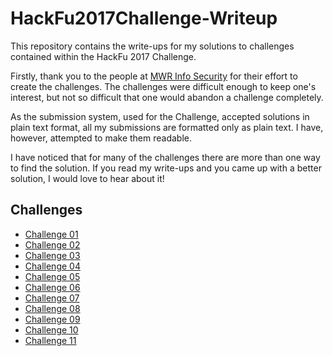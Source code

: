 # HackFu2017Challenge-Writeup
This repository contains the write-ups for my solutions to challenges contained within the  HackFu 2017 Challenge.

Firstly, thank you to the people at [MWR Info Security](https://hackfu.mwrinfosecurity.com/) for their effort to create the challenges.
The challenges were difficult enough to keep one's interest, but not so difficult that one would abandon a challenge completely.

As the submission system, used for the Challenge, accepted solutions in plain text format, all my submissions are formatted only as plain text. I have, however, attempted to make them readable.

I have noticed that for many of the challenges there are more than one way to find the solution.
If you read my write-ups and you came up with a better solution, I would love to hear about it!

## Challenges
- [Challenge 01](https://github.com/NicolaasWeideman/HackFu2017Challenge-Writeup/blob/master/challenge_writeups/challenge_01.txt)
- [Challenge 02](https://github.com/NicolaasWeideman/HackFu2017Challenge-Writeup/blob/master/challenge_writeups/challenge_02.txt)
- [Challenge 03](https://github.com/NicolaasWeideman/HackFu2017Challenge-Writeup/blob/master/challenge_writeups/challenge_03.txt)
- [Challenge 04](https://github.com/NicolaasWeideman/HackFu2017Challenge-Writeup/blob/master/challenge_writeups/challenge_04.txt)
- [Challenge 05](https://github.com/NicolaasWeideman/HackFu2017Challenge-Writeup/blob/master/challenge_writeups/challenge_05.txt)
- [Challenge 06](https://github.com/NicolaasWeideman/HackFu2017Challenge-Writeup/blob/master/challenge_writeups/challenge_06.txt)
- [Challenge 07](https://github.com/NicolaasWeideman/HackFu2017Challenge-Writeup/blob/master/challenge_writeups/challenge_07.txt)
- [Challenge 08](https://github.com/NicolaasWeideman/HackFu2017Challenge-Writeup/blob/master/challenge_writeups/challenge_08.txt)
- [Challenge 09](https://github.com/NicolaasWeideman/HackFu2017Challenge-Writeup/blob/master/challenge_writeups/challenge_09.txt)
- [Challenge 10](https://github.com/NicolaasWeideman/HackFu2017Challenge-Writeup/blob/master/challenge_writeups/challenge_10.txt)
- [Challenge 11](https://github.com/NicolaasWeideman/HackFu2017Challenge-Writeup/blob/master/challenge_writeups/challenge_11.txt)
